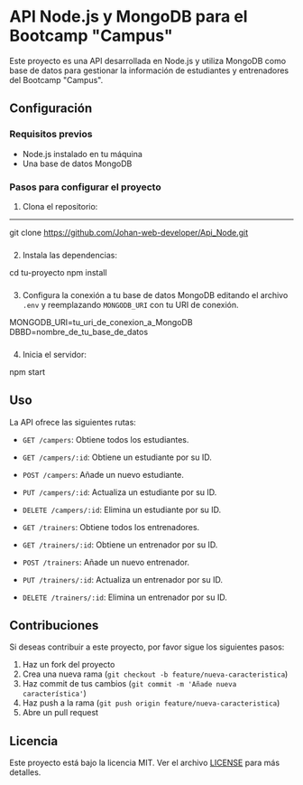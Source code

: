 # API Node.js y MongoDB para el Bootcamp "Campus"

Este proyecto es una API desarrollada en Node.js y utiliza MongoDB como base de datos para gestionar la información de estudiantes y entrenadores del Bootcamp "Campus".

## Configuración

### Requisitos previos

- Node.js instalado en tu máquina
- Una base de datos MongoDB

### Pasos para configurar el proyecto

1. Clona el repositorio:

****
git clone https://github.com/Johan-web-developer/Api_Node.git

###
2. Instala las dependencias:

cd tu-proyecto
npm install

###
3. Configura la conexión a tu base de datos MongoDB editando el archivo `.env` y reemplazando `MONGODB_URI` con tu URI de conexión.

MONGODB_URI=tu_uri_de_conexion_a_MongoDB
DBBD=nombre_de_tu_base_de_datos

###

4. Inicia el servidor:

npm start


## Uso

La API ofrece las siguientes rutas:

- `GET /campers`: Obtiene todos los estudiantes.
- `GET /campers/:id`: Obtiene un estudiante por su ID.
- `POST /campers`: Añade un nuevo estudiante.
- `PUT /campers/:id`: Actualiza un estudiante por su ID.
- `DELETE /campers/:id`: Elimina un estudiante por su ID.

- `GET /trainers`: Obtiene todos los entrenadores.
- `GET /trainers/:id`: Obtiene un entrenador por su ID.
- `POST /trainers`: Añade un nuevo entrenador.
- `PUT /trainers/:id`: Actualiza un entrenador por su ID.
- `DELETE /trainers/:id`: Elimina un entrenador por su ID.

## Contribuciones

Si deseas contribuir a este proyecto, por favor sigue los siguientes pasos:

1. Haz un fork del proyecto
2. Crea una nueva rama (`git checkout -b feature/nueva-caracteristica`)
3. Haz commit de tus cambios (`git commit -m 'Añade nueva característica'`)
4. Haz push a la rama (`git push origin feature/nueva-caracteristica`)
5. Abre un pull request

## Licencia

Este proyecto está bajo la licencia MIT. Ver el archivo [LICENSE](LICENSE) para más detalles.
